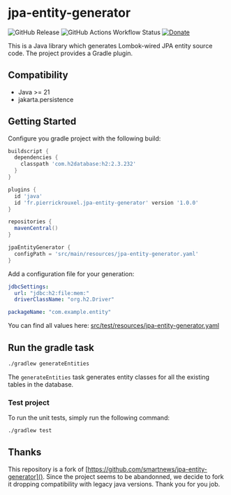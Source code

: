 # jpa-entity-generator

![GitHub Release](https://img.shields.io/github/v/release/pierrickrouxel/jpa-entity-generator)
![GitHub Actions Workflow Status](https://img.shields.io/github/actions/workflow/status/pierrickrouxel/jpa-entity-generator/build.yaml)
[![Donate](https://img.shields.io/badge/donate-buy%20me%20a%20coffee-yellow?logo=buy-me-a-coffee)](https://www.buymeacoffee.com/pierrickrouxel)

This is a Java library which generates Lombok-wired JPA entity source code.
The project provides a Gradle plugin.

## Compatibility

- Java >= 21
- jakarta.persistence

## Getting Started

Configure you gradle project with the following build:

```groovy
buildscript {
  dependencies {
    classpath 'com.h2database:h2:2.3.232'
  }
}

plugins {
  id 'java'
  id 'fr.pierrickrouxel.jpa-entity-generator' version '1.0.0'
}

repositories {
  mavenCentral()
}

jpaEntityGenerator {
  configPath = 'src/main/resources/jpa-entity-generator.yaml'
}
```

Add a configuration file for your generation:

```yaml
jdbcSettings:
  url: "jdbc:h2:file:mem:"
  driverClassName: "org.h2.Driver"

packageName: "com.example.entity"
```

You can find all values here: [src/test/resources/jpa-entity-generator.yaml]()

## Run the gradle task

```bash
./gradlew generateEntities
```

The `generateEntities` task generates entity classes for all the existing tables in the database.

### Test project

To run the unit tests, simply run the following command:

```sh
./gradlew test
```

## Thanks

This repository is a fork of [https://github.com/smartnews/jpa-entity-generator]().
Since the project seems to be abandonned, we decide to fork it dropping compatibility with legacy java versions.
Thank you for you job.
